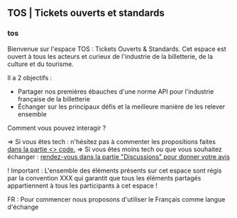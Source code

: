 ## TOS | Tickets ouverts et standards



### tos
Bienvenue sur l'espace TOS : Tickets Ouverts & Standards. 
Cet espace est ouvert à tous les acteurs et curieux de l'industrie de la billetterie, de la culture et du tourisme. 

Il a 2 objectifs : 
* Partager nos premières ébauches d'une norme API pour l'industrie française de la billetterie
* Échanger sur les principaux défis et la meilleure manière de les relever ensemble 

Comment vous pouvez interagir ? 

=> Si vous êtes tech : n'hésitez pas à commenter les propositions faites [dans la partie <> code.](https://github.com/tickets-ouverts-standards/tos) 
=> Si vous êtes moins tech ou que vous souhaitez échanger : [rendez-vous dans la partie "Discussions" pour donner votre avis](https://github.com/tickets-ouverts-standards/tos/discussions)

! Important : L'ensemble des éléments présents sur cet espace sont régis par la convention XXX qui garantit que tous les éléments partagés appartiennent à tous les participants à cet espace ! 

FR : Pour commencer nous proposons d'utiliser le Français comme langue d'échange
